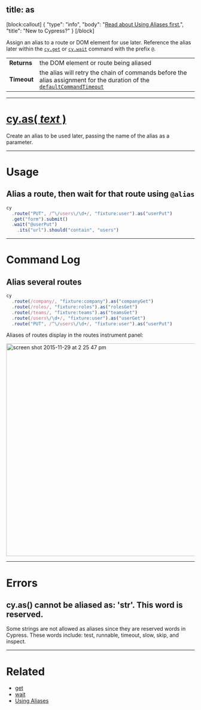 title: as
---

[block:callout]
{
  "type": "info",
  "body": "[Read about Using Aliases first.](https://on.cypress.io/guides/using-aliases)",
  "title": "New to Cypress?"
}
[/block]

Assign an alias to a route or DOM element for use later. Reference the alias later within the [`cy.get`](https://on.cypress.io/api/get) or [`cy.wait`](https://on.cypress.io/api/wait) command with the prefix `@`.

| | |
|--- | --- |
| **Returns** | the DOM element or route being aliased  |
| **Timeout** | the alias will retry the chain of commands before the alias assignment for the duration of the [`defaultCommandTimeout`](https://on.cypress.io/guides/configuration#section-timeouts) |

***

# [cy.as( *text* )](#section-usage)

Create an alias to be used later, passing the name of the alias as a parameter.

***

# Usage

## Alias a route, then wait for that route using `@alias`

```javascript
cy
  .route("PUT", /^\/users\/\d+/, "fixture:user").as("userPut")
  .get("form").submit()
  .wait("@userPut")
    .its("url").should("contain", "users")

```

***

# Command Log

## Alias several routes

```javascript
cy
  .route(/company/, "fixture:company").as("companyGet")
  .route(/roles/, "fixture:roles").as("rolesGet")
  .route(/teams/, "fixture:teams").as("teamsGet")
  .route(/users\/\d+/, "fixture:user").as("userGet")
  .route("PUT", /^\/users\/\d+/, "fixture:user").as("userPut")
```

Aliases of routes display in the routes instrument panel:

<img width="567" alt="screen shot 2015-11-29 at 2 25 47 pm" src="https://cloud.githubusercontent.com/assets/1271364/11459470/22e31e54-96a5-11e5-8895-a6ff5f8bb973.png">

***

# Errors

## cy.as() cannot be aliased as: 'str'. This word is reserved.

Some strings are not allowed as aliases since they are reserved words in Cypress. These words include: test, runnable, timeout, slow, skip, and inspect.

***

# Related

- [get](https://on.cypress.io/api/get)
- [wait](https://on.cypress.io/api/wait)
- [Using Aliases](https://on.cypress.io/guides/using-aliases)